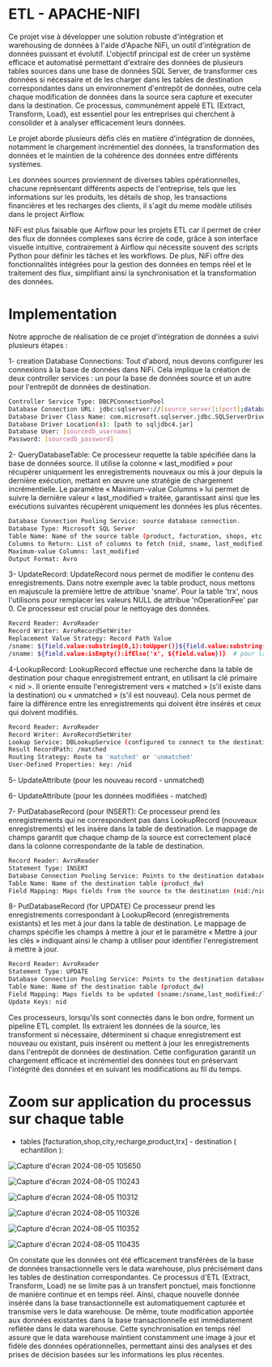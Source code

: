 # ETL - APACHE-NIFI
Ce projet vise à développer une solution robuste d'intégration et warehousing de données à l'aide d'Apache NiFi, un outil d'intégration de données puissant et évolutif. L'objectif principal est de créer un système efficace et automatisé permettant d'extraire des données de plusieurs tables sources dans une base de données SQL Server, de transformer ces données si nécessaire et de les charger dans les tables de destination correspondantes dans un environnement d'entrepôt de données, outre cela chaque modification de données dans la source sera capture et executer dans la destination. Ce processus, communément appelé ETL (Extract, Transform, Load), est essentiel pour les entreprises qui cherchent à consolider et à analyser efficacement leurs données.

Le projet aborde plusieurs défis clés en matière d'intégration de données, notamment le chargement incrémentiel des données, la transformation des données et le maintien de la cohérence des données entre différents systèmes.

Les données sources proviennent de diverses tables opérationnelles, chacune représentant différents aspects de l'entreprise, tels que les informations sur les produits, les détails de shop, les transactions financières et les recharges des clients, il s'agit du meme modèle utilisés dans le project Airflow.

NiFi est plus faisable que Airflow pour les projets ETL car il permet de créer des flux de données complexes sans écrire de code, grâce à son interface visuelle intuitive, contrairement à Airflow qui nécessite souvent des scripts Python pour définir les tâches et les workflows. De plus, NiFi offre des fonctionnalités intégrées pour la gestion des données en temps réel et le traitement des flux, simplifiant ainsi la synchronisation et la transformation des données.

# Implementation
Notre approche de réalisation de ce projet d'intégration de données a suivi plusieurs étapes :

1- creation Database Connections:
Tout d'abord, nous devons configurer les connexions à la base de données dans NiFi. Cela implique la création de deux controller services : un pour la base de données source et un autre pour l'entrepôt de données de destination.
```sh
Controller Service Type: DBCPConnectionPool
Database Connection URL: jdbc:sqlserver://[source_server]:[port];databaseName=[source_db]
Database Driver Class Name: com.microsoft.sqlserver.jdbc.SQLServerDriver
Database Driver Location(s): [path to sqljdbc4.jar]
Database User: [sourcedb_username]
Password: [sourcedb_password]
```
2- QueryDatabaseTable:
Ce processeur requette la table spécifiée dans la base de données source. Il utilise la colonne « last_modified » pour récupérer uniquement les enregistrements nouveaux ou mis à jour depuis la dernière exécution, mettant en œuvre une stratégie de chargement incrémentielle. Le paramètre « Maximum-value Columns » lui permet de suivre la dernière valeur « last_modified » traitée, garantissant ainsi que les exécutions suivantes récupèrent uniquement les données les plus récentes.
```sh
Database Connection Pooling Service: source database connection.
Database Type: Microsoft SQL Server
Table Name: Name of the source table (product, facturation, shops, etc.)
Columns to Return: List of columns to fetch (nid, sname, last_modified)
Maximum-value Columns: last_modified
Output Format: Avro
```
3- UpdateRecord:
UpdateRecord nous permet de modifier le contenu des enregistrements. Dans notre exemple avec la table product, nous mettons en majuscule la première lettre de attribue 'sname'. Pour la table 'trx', nous l'utilisons pour remplacer les valeurs NULL de attribue 'nOperationFee' par 0. Ce processeur est crucial pour le nettoyage des données.
```sh
Record Reader: AvroReader
Record Writer: AvroRecordSetWriter
Replacement Value Strategy: Record Path Value
/sname: ${field.value:substring(0,1):toUpper()}${field.value:substring(1):toLower()} # pour la table product ( on capitalise )
/sname: ${field.value:isEmpty():ifElse('x', ${field.value})}  # pour la table trx (remplace les valeur null par 0)
```
4-LookupRecord:
LookupRecord effectue une recherche dans la table de destination pour chaque enregistrement entrant, en utilisant la clé primaire < nid >. Il oriente ensuite l'enregistrement vers « matched » (s'il existe dans la destination) ou « unmatched » (s'il est nouveau). Cela nous permet de faire la différence entre les enregistrements qui doivent être insérés et ceux qui doivent modifiés.
```sh
Record Reader: AvroReader
Record Writer: AvroRecordSetWriter
Lookup Service: DBLookupService (configured to connect to the destination table)
Result RecordPath: /matched
Routing Strategy: Route to 'matched' or 'unmatched'
User-Defined Properties: key: /nid
```
5- UpdateAttribute (pour les nouveau record - unmatched)

6- UpdateAttribute (pour les données modifiées - matched)

7- PutDatabaseRecord (pour INSERT):
Ce processeur prend les enregistrements qui ne correspondent pas dans LookupRecord (nouveaux enregistrements) et les insère dans la table de destination. Le mappage de champs garantit que chaque champ de la source est correctement placé dans la colonne correspondante de la table de destination.
```sh
Record Reader: AvroReader
Statement Type: INSERT
Database Connection Pooling Service: Points to the destination database connection
Table Name: Name of the destination table (product_dw)
Field Mapping: Maps fields from the source to the destination (nid:/nid,sname:/sname,last_modified:/last_modified,dw_insert_date:/dw_insert_date,dw_update_date:/dw_update_date)
```

8- PutDatabaseRecord (for UPDATE)
Ce processeur prend les enregistrements correspondant à LookupRecord (enregistrements existants) et les met à jour dans la table de destination. Le mappage de champs spécifie les champs à mettre à jour et le paramètre « Mettre à jour les clés » indiquant ainsi le champ à utiliser pour identifier l'enregistrement à mettre à jour.
```sh
Record Reader: AvroReader
Statement Type: UPDATE
Database Connection Pooling Service: Points to the destination database connection
Table Name: Name of the destination table (product_dw)
Field Mapping: Maps fields to be updated (sname:/sname,last_modified:/last_modified,dw_update_date:/dw_update_date)
Update Keys: nid
```
Ces processeurs, lorsqu'ils sont connectés dans le bon ordre, forment un pipeline ETL complet. Ils extraient les données de la source, les transforment si nécessaire, déterminent si chaque enregistrement est nouveau ou existant, puis insèrent ou mettent à jour les enregistrements dans l'entrepôt de données de destination. Cette configuration garantit un chargement efficace et incrémentiel des données tout en préservant l'intégrité des données et en suivant les modifications au fil du temps.

# Zoom sur application du processus sur chaque table
- tables [facturation,shop,city,recharge,product,trx] - destination ( echantillon ):

![Capture d'écran 2024-08-05 105650](https://github.com/user-attachments/assets/9437190e-108f-45f4-bd83-daa090b06821)

![Capture d'écran 2024-08-05 110243](https://github.com/user-attachments/assets/448f4d68-6230-4f86-be48-c7a59b4aeb30)

![Capture d'écran 2024-08-05 110312](https://github.com/user-attachments/assets/b5b8a3c8-280a-4c0e-b0b3-cfb5886f08c7)

![Capture d'écran 2024-08-05 110326](https://github.com/user-attachments/assets/1d645b27-efad-4f98-bce2-94194f68782e)

![Capture d'écran 2024-08-05 110352](https://github.com/user-attachments/assets/51a4228c-8324-4db3-96a3-37b25a765449)

![Capture d'écran 2024-08-05 110435](https://github.com/user-attachments/assets/f1bd0cd8-7c8f-49ca-aaf6-ff09ec1d271b)

On constate que les données ont été efficacement transférées de la base de données transactionnelle vers le data warehouse, plus précisément dans les tables de destination correspondantes. Ce processus d'ETL (Extract, Transform, Load) ne se limite pas à un transfert ponctuel, mais fonctionne de manière continue et en temps réel. Ainsi, chaque nouvelle donnée insérée dans la base transactionnelle est automatiquement capturée et transmise vers le data warehouse. De même, toute modification apportée aux données existantes dans la base transactionnelle est immédiatement reflétée dans le data warehouse. Cette synchronisation en temps réel assure que le data warehouse maintient constamment une image à jour et fidèle des données opérationnelles, permettant ainsi des analyses et des prises de décision basées sur les informations les plus récentes.

